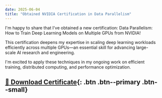 ```yaml
---
date: 2025-06-04
title: "Obtained NVIDIA Certification in Data Parallelism"
---
```


I'm happy to share that I've obtained a new certification: Data Parallelism: How to Train Deep Learning Models on Multiple GPUs from NVIDIA!

This certification deepens my expertise in scaling deep learning workloads efficiently across multiple GPUs—an essential skill for advancing large-scale AI research and engineering.

I'm excited to apply these techniques in my ongoing work on efficient training, distributed computing, and performance optimization.

<!-- ### Certificate

<iframe src="/files/naeem_khoshnevis_ddp_nvidia.pdf" width="100%" height="600px" style="border: 1px solid #ddd; border-radius: 4px;">
    <p>Your browser does not support PDF viewing. <a href="/files/naeem_khoshnevis_ddp_nvidia.pdf" target="_blank">Download the certificate PDF</a>.</p>
</iframe> -->

[📄 Download Certificate](/files/naeem_khoshnevis_ddp_nvidia.pdf){: .btn .btn--primary .btn--small}
---

